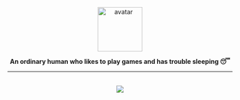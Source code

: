 <p align="center">
   <a href="#">
      <img width="100" src="/avatar.jpg" alt="avatar" />
   </a>
</p>

<p align="center">
  <b>An ordinary human who likes to play games and has trouble sleeping 😴</b>
</p>

<hr/>

<br />

<div align="center">
   <img src="https://github-readme-streak-stats.herokuapp.com/?user=predovz" />
</div>